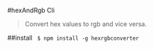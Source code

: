 #hexAndRgb Cli

>Convert hex values to rgb and vice versa.

##install
``` $ npm install -g hexrgbconverter```
